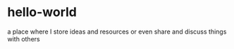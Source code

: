 # hello-world
a place where I store ideas and resources or even share and discuss things with others
